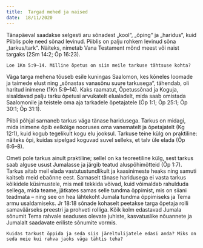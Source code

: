 ```yaml
---
title:  Targad mehed ja naised  
date:  18/11/2020  
---
```


Tänapäeval saadakse selgesti aru sõnadest „kool“, „õping“ ja „haridus“, kuid Piiblis pole need sõnad levinud. Piiblis on palju rohkem levinud sõna „tarkus/tark“. Näiteks, nimetab Vana Testament mõnd meest või naist targaks (2Sm 14:2; Õp 16:23).

`Loe 1Kn 5:9–14. Milline õpetus on siin meile tarkuse tähtsuse kohta?`

Väga targa mehena tõuseb esile kuningas Saalomon, kes kõneles loomade ja taimede elust ning „sõnastas vanasõnu suure tarkusega“, tähendab, oli haritud inimene (1Kn 5:9–14). Kaks raamatut, Õpetussõnad ja Koguja, sisaldavad palju tarku õpetusi arvukatelt elualadelt, mida saab omistada Saalomonile ja teistele oma aja tarkadele õpetajatele (Õp 1:1; Õp 25:1; Õp 30:1; Õp 31:1).

Piibli põhjal sarnaneb tarkus väga tänase haridusega. Tarkus on midagi, mida inimene õpib eelkõige nooruses oma vanematelt ja õpetajatelt (Kg 12:1), kuid kogub tegelikult kogu elu jooksul. Tarkuse teine külg on praktiline: näiteks õpi, kuidas sipelgad koguvad suvel selleks, et talv üle elada (Õp 6:6–8).

Ometi pole tarkus ainult praktiline; sellel on ka teoreetiline külg, sest tarkus saab alguse usust Jumalasse ja järgib teatud aluspõhimõtteid (Õp 1:7). Tarkus aitab meil elada vastutustundlikult ja kaasinimeste heaks ning samuti kaitseb meid ebaõnne eest. Sarnaselt tänase haridusega ei vasta tarkus kõikidele küsimustele, mis meil tekkida võivad, kuid võimaldab rahulduda sellega, mida teame, jätkates samas selle tundma õppimist, mis on siiani teadmata – ning see on hea lähtekoht Jumala tundma õppimiseks ja Tema armu usaldamiseks. Jr 18:18 sõnade kohaselt peetakse targa õpetaja rolli samaväärseks preestri ja prohveti rolliga. Kõik kolm edastavad Jumala sõnumit Tema rahvale seaduses olevate juhiste, kasvatuslike nõuannete ja Jumalalt saadavate eriliste sõnumite vormis.

`Kuidas tarkust õppida ja seda siis järeltulijatele edasi anda? Miks on seda meie kui rahva jaoks väga tähtis teha?`